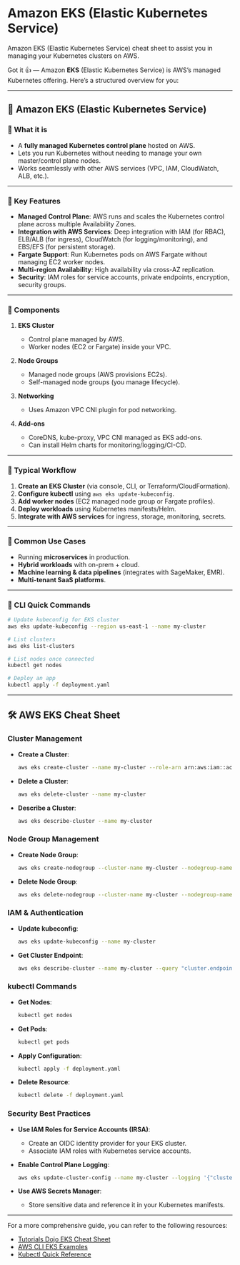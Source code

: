 # Amazon EKS (Elastic Kubernetes Service) 

Amazon EKS (Elastic Kubernetes Service) cheat sheet to assist you in managing your Kubernetes clusters on AWS.

Got it 👍 — Amazon **EKS** (Elastic Kubernetes Service) is AWS’s managed Kubernetes offering. Here’s a structured overview for you:

---

## 🚀 Amazon EKS (Elastic Kubernetes Service)

### 🔹 What it is

* A **fully managed Kubernetes control plane** hosted on AWS.
* Lets you run Kubernetes without needing to manage your own master/control plane nodes.
* Works seamlessly with other AWS services (VPC, IAM, CloudWatch, ALB, etc.).

---

### 🔹 Key Features

* **Managed Control Plane**: AWS runs and scales the Kubernetes control plane across multiple Availability Zones.
* **Integration with AWS Services**: Deep integration with IAM (for RBAC), ELB/ALB (for ingress), CloudWatch (for logging/monitoring), and EBS/EFS (for persistent storage).
* **Fargate Support**: Run Kubernetes pods on AWS Fargate without managing EC2 worker nodes.
* **Multi-region Availability**: High availability via cross-AZ replication.
* **Security**: IAM roles for service accounts, private endpoints, encryption, security groups.

---

### 🔹 Components

1. **EKS Cluster**

   * Control plane managed by AWS.
   * Worker nodes (EC2 or Fargate) inside your VPC.
2. **Node Groups**

   * Managed node groups (AWS provisions EC2s).
   * Self-managed node groups (you manage lifecycle).
3. **Networking**

   * Uses Amazon VPC CNI plugin for pod networking.
4. **Add-ons**

   * CoreDNS, kube-proxy, VPC CNI managed as EKS add-ons.
   * Can install Helm charts for monitoring/logging/CI-CD.

---

### 🔹 Typical Workflow

1. **Create an EKS Cluster** (via console, CLI, or Terraform/CloudFormation).
2. **Configure kubectl** using `aws eks update-kubeconfig`.
3. **Add worker nodes** (EC2 managed node group or Fargate profiles).
4. **Deploy workloads** using Kubernetes manifests/Helm.
5. **Integrate with AWS services** for ingress, storage, monitoring, secrets.

---

### 🔹 Common Use Cases

* Running **microservices** in production.
* **Hybrid workloads** with on-prem + cloud.
* **Machine learning & data pipelines** (integrates with SageMaker, EMR).
* **Multi-tenant SaaS platforms**.

---

### 🔹 CLI Quick Commands

```bash
# Update kubeconfig for EKS cluster
aws eks update-kubeconfig --region us-east-1 --name my-cluster

# List clusters
aws eks list-clusters

# List nodes once connected
kubectl get nodes

# Deploy an app
kubectl apply -f deployment.yaml
```

---


## 🛠️ AWS EKS Cheat Sheet

### **Cluster Management**

* **Create a Cluster**:

  ```bash
  aws eks create-cluster --name my-cluster --role-arn arn:aws:iam::account-id:role/role-name --resources-vpc-config subnetIds=subnet-xxxxxx,securityGroupIds=sg-xxxxxx
  ```

* **Delete a Cluster**:

  ```bash
  aws eks delete-cluster --name my-cluster
  ```

* **Describe a Cluster**:

  ```bash
  aws eks describe-cluster --name my-cluster
  ```

### **Node Group Management**

* **Create Node Group**:

  ```bash
  aws eks create-nodegroup --cluster-name my-cluster --nodegroup-name my-nodegroup --subnets subnet-xxxxxx --instance-types t3.medium --ami-type AL2_x86_64
  ```

* **Delete Node Group**:

  ```bash
  aws eks delete-nodegroup --cluster-name my-cluster --nodegroup-name my-nodegroup
  ```

### **IAM & Authentication**

* **Update kubeconfig**:

  ```bash
  aws eks update-kubeconfig --name my-cluster
  ```

* **Get Cluster Endpoint**:

  ```bash
  aws eks describe-cluster --name my-cluster --query "cluster.endpoint"
  ```

### **kubectl Commands**

* **Get Nodes**:

  ```bash
  kubectl get nodes
  ```

* **Get Pods**:

  ```bash
  kubectl get pods
  ```

* **Apply Configuration**:

  ```bash
  kubectl apply -f deployment.yaml
  ```

* **Delete Resource**:

  ```bash
  kubectl delete -f deployment.yaml
  ```

### **Security Best Practices**

* **Use IAM Roles for Service Accounts (IRSA)**:

  * Create an OIDC identity provider for your EKS cluster.
  * Associate IAM roles with Kubernetes service accounts.

* **Enable Control Plane Logging**:

  ```bash
  aws eks update-cluster-config --name my-cluster --logging '{"clusterLogging":[{"types":["api","audit","authenticator","controllerManager","scheduler"],"enabled":true}]}'
  ```

* **Use AWS Secrets Manager**:

  * Store sensitive data and reference it in your Kubernetes manifests.

---

For a more comprehensive guide, you can refer to the following resources:

* [Tutorials Dojo EKS Cheat Sheet](https://tutorialsdojo.com/amazon-elastic-kubernetes-service-eks/)
* [AWS CLI EKS Examples](https://docs.aws.amazon.com/cli/v1/userguide/cli_eks_code_examples.html)
* [Kubectl Quick Reference](https://kubernetes.io/docs/reference/kubectl/quick-reference/)